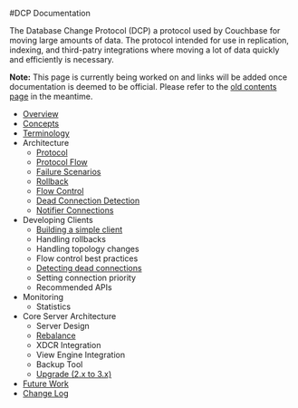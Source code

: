#DCP Documentation

The Database Change Protocol (DCP) a protocol used by Couchbase for moving large amounts of data. The protocol intended for use in replication, indexing, and third-patry integrations where moving a lot of data quickly and efficiently is necessary.

**Note:** This page is currently being worked on and links will be added once documentation is deemed to be official. Please refer to the [old contents page](deprecated/README.md) in the meantime.

* [Overview](documentation/overview.md)
* [Concepts](documentation/concepts.md)
* [Terminology](documentation/terminology.md)
* Architecture
	* [Protocol](documentation/protocol.md)
	* [Protocol Flow](documentation/protocol-flow.md)
	* [Failure Scenarios](documentation/failure-scenarios.md)
	* [Rollback](documentation/rollback.md)
	* [Flow Control](documentation/flow-control.md)
	* [Dead Connection Detection](documentation/dead-connections.md)
	* [Notifier Connections](documentation/notifier-connection.md)
* Developing Clients
	* [Building a simple client](documentation/building-a-simple-client.md)
	* Handling rollbacks
	* Handling topology changes
	* Flow control best practices
	* [Detecting dead connections](documentation/dead-connections.md)
	* Setting connection priority
	* Recommended APIs
* Monitoring
	* Statistics
* Core Server Architecture
	* Server Design
	* [Rebalance](documentation/rebalance.md)
	* XDCR Integration
	* View Engine Integration
	* Backup Tool
	* [Upgrade (2.x to 3.x)](documentation/upgrade.md)
* [Future Work](documentation/future-work.md)
* [Change Log](documentation/changelog.md)
